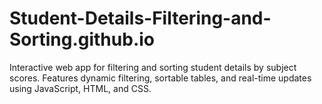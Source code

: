 # Student-Details-Filtering-and-Sorting.github.io
Interactive web app for filtering and sorting student details by subject scores. Features dynamic filtering, sortable tables, and real-time updates using JavaScript, HTML, and CSS.
